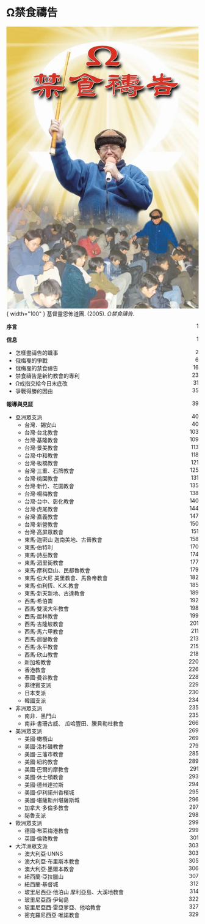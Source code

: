 # Ω禁食禱告
![](../images/cover/Ω禁食禱告.webp){ width="100" }
基督靈恩佈道團. (2005). *Ω禁食禱告*.

**序言** <span style="float: right;">1</span>

**信息** <span style="float: right;">1</span>

* 怎樣盡禱告的職事 <span style="float: right;">2</span>
* 俄梅戛的爭戰 <span style="float: right;">6</span>
* 俄梅戛的禁食禱告 <span style="float: right;">16</span>
* 禁食禱告是新約教會的專利 <span style="float: right;">23</span>
* Ω戒指交給今日末底改 <span style="float: right;">31</span>
* 爭戰得勝的因由 <span style="float: right;">35</span>

**報導與見証** <span style="float: right;">39</span>

* 亞洲眾支派 <span style="float: right;">40</span>
    * 台灣．錫安山 <span style="float: right;">40</span>
    * 台灣‧台北教會 <span style="float: right;">103</span>
    * 台灣‧基隆教會 <span style="float: right;">109</span>
    * 台灣‧景美教會 <span style="float: right;">113</span>
    * 台灣‧中和教會 <span style="float: right;">118</span>
    * 台灣‧板橋教會 <span style="float: right;">121</span>
    * 台灣‧三重、石牌教會 <span style="float: right;">125</span>
    * 台灣‧桃園教會 <span style="float: right;">131</span>
    * 台灣‧新竹、花園教會 <span style="float: right;">135</span>
    * 台灣‧楊梅教會 <span style="float: right;">138</span>
    * 台灣‧台中、彰化教會 <span style="float: right;">140</span>
    * 台灣‧虎尾教會 <span style="float: right;">144</span>
    * 台灣‧嘉義教會 <span style="float: right;">147</span>
    * 台灣‧新營教會 <span style="float: right;">150</span>
    * 台灣‧高屏眾教會 <span style="float: right;">151</span>
    * 東馬‧迦密山 迦南美地、古晉教會 <span style="float: right;">158</span>
    * 東馬‧伯特利 <span style="float: right;">170</span>
    * 東馬‧詩巫教會 <span style="float: right;">174</span>
    * 東馬‧泗里街教會 <span style="float: right;">177</span>
    * 東馬‧摩利亞山、民都魯教會 <span style="float: right;">179</span>
    * 東馬‧伯大尼 美里教會、馬魯帝教會 <span style="float: right;">182</span>
    * 東馬‧伯利恆、K.K.教會 <span style="float: right;">185</span>
    * 東馬‧新天新地、古達教會 <span style="float: right;">189</span>
    * 西馬‧希伯崙 <span style="float: right;">192</span>
    * 西馬‧雙溪大年教會 <span style="float: right;">198</span>
    * 西馬‧居林教會 <span style="float: right;">199</span>
    * 西馬‧吉隆坡教會 <span style="float: right;">201</span>
    * 西馬‧馬六甲教會 <span style="float: right;">211</span>
    * 西馬‧居鑾教會 <span style="float: right;">213</span>
    * 西馬‧永平教會 <span style="float: right;">215</span>
    * 西馬‧欣山教會 <span style="float: right;">218</span>
    * 新加坡教會 <span style="float: right;">220</span>
    * 香港教會 <span style="float: right;">226</span>
    * 泰國‧曼谷教會 <span style="float: right;">228</span>
    * 菲律賓支派 <span style="float: right;">229</span>
    * 日本支派 <span style="float: right;">230</span>
    * 韓國支派 <span style="float: right;">234</span>
* 非洲眾支派 <span style="float: right;">235</span>
    * 南非．黑門山 <span style="float: right;">235</span>
    * 南非‧書珊古威、 瓜哈豐田、騰貝勒杜教會 <span style="float: right;">266</span>
* 美洲眾支派 <span style="float: right;">269</span>
    * 美國‧橄欖山 <span style="float: right;">269</span>
    * 美國‧洛杉磯教會 <span style="float: right;">279</span>
    * 美國‧三藩市教會 <span style="float: right;">285</span>
    * 美國‧紐約教會 <span style="float: right;">289</span>
    * 美國‧巴爾的摩教會 <span style="float: right;">291</span>
    * 美國‧休士頓教會 <span style="float: right;">293</span>
    * 美國‧德州達拉斯 <span style="float: right;">294</span>
    * 美國‧伊利諾州香檳城 <span style="float: right;">295</span>
    * 美國‧堪薩斯州堪薩斯城 <span style="float: right;">296</span>
    * 加拿大‧多倫多教會 <span style="float: right;">297</span>
    * 祕魯支派 <span style="float: right;">298</span>
* 歐洲眾支派 <span style="float: right;">299</span>
    * 德國‧布萊梅港教會 <span style="float: right;">299</span>
    * 英國‧倫敦教會 <span style="float: right;">301</span>
* 大洋洲眾支派 <span style="float: right;">303</span>
    * 澳大利亞‧UNNS <span style="float: right;">303</span>
    * 澳大利亞‧布里斯本教會 <span style="float: right;">305</span>
    * 澳大利亞‧墨爾本教會 <span style="float: right;">306</span>  
    * 紐西蘭‧亞拉臘山 <span style="float: right;">307</span>  
    * 紐西蘭‧基督城 <span style="float: right;">312</span>
    * 玻里尼西亞‧他泊山 摩利亞島、大溪地教會 <span style="float: right;">314</span>   
    * 玻里尼亞西‧伊甸島 <span style="float: right;">322</span>
    * 玻里尼亞西‧雷亞爹亞、他哈教會 <span style="float: right;">327</span>
    * 密克羅尼西亞‧唯諾教會 <span style="float: right;">329</span>
